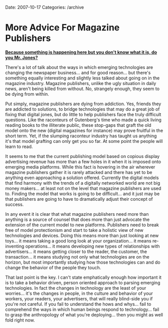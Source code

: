 Date: 2007-10-17
Categories: /archive

# More Advice For Magazine Publishers

<strong><a href="http://www.bobdylan.com/songs/thinman.html">Because something is happening here but you don't know what it is, do you Mr. Jones?</a></strong>

There's a lot of talk about the ways in which emerging technologies are changing the newspaper business... and for good reason... but there's something equally interesting and slightly less talked about going on in the magazine industry.  Magazine publishers, unlike the ugly situation in daily news, aren't being killed from without.  No, strangely enough, they seem to be dying from within.

Put simply, magazine publishers are dying from addiction.  Yes, friends they are addicted to solutions, to bridge technologies that may do a great job of fixing that digital jones, but do little to help publishers face the truly difficult questions.  Like the raconteurs of Gutenberg's time who made a quick living reading books to the illiterate public, these stop-gaps that graft the old model onto the new (digital magazines for instance) may prove fruitful in the short term. Yet, if the slumping raconteur industry has taught us anything it's that model grafting can only get you so far.  At some point the people will learn to read.

It seems to me that the current publishing model based on copious display advertising revenue has more than a few holes in it when it is imposed onto emerging media platforms.  While this fact is hovering in the air wherever magazine publishers gather it is rarely attacked and there has yet to be anything even approaching a solution offered.  Currently the digital models that find harmony with the trends of a digitally networked world are not big money makers... at least not on the level that magazine publishers are used to.   Finding the model that works is going to be difficult... and it just may be that publishers are going to have to dramatically adjust their concept of success.

In any event it is clear that what magazine publishers need more than anything is a source of counsel that does more than just advocate the extension of the current model to new platforms.  Publishers need to break free of model protectionism and start to take a holistic view of new technologies and devices. Doing this means more than just looking at new toys... it means taking a good long look at your organization... it means re-inventing operations... it means developing new types of relationships with advertisers...  it means getting closer to the reader, the customer, the transaction... it means studying not only what technologies are on the horizon, but most importantly studying how those technologies can and do change the behavior of the people they touch.

That last point is the key.  I can't state emphatically enough how important it is to take a behavior driven, person oriented approach to parsing emerging technologies.  In fact the changes in technology are the least of your worries... it's the changes in people, in the culture and behavior of your workers, your readers, your advertisers, that will really blind-side you if you're not careful.  If you fail to understand the hows and whys... fail to comprehend the ways in which human beings respond to technology... fail to grasp the anthropology of what you're deploying... then you might as well fold right now.
